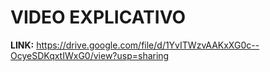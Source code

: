 # VIDEO EXPLICATIVO
**LINK:** https://drive.google.com/file/d/1YvITWzvAAKxXG0c--OcyeSDKqxtIWxG0/view?usp=sharing
